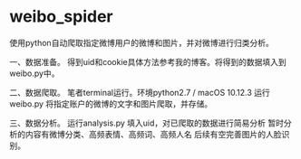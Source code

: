 # weibo_spider
使用python自动爬取指定微博用户的微博和图片，并对微博进行归类分析。

一、数据准备。
得到uid和cookie具体方法参考我的博客。将得到的数据填入到weibo.py中。

二、数据爬取。
笔者terminal运行。环境python2.7 / macOS 10.12.3
运行weibo.py
将指定账户的微博的文字和图片爬取，并存储。

三、数据分析。
运行analysis.py
填入uid，对已爬取的数据进行简易分析
暂时分析的内容有微博分类、高频表情、高频词、高频人名
后续有空完善图片的人脸识别。
